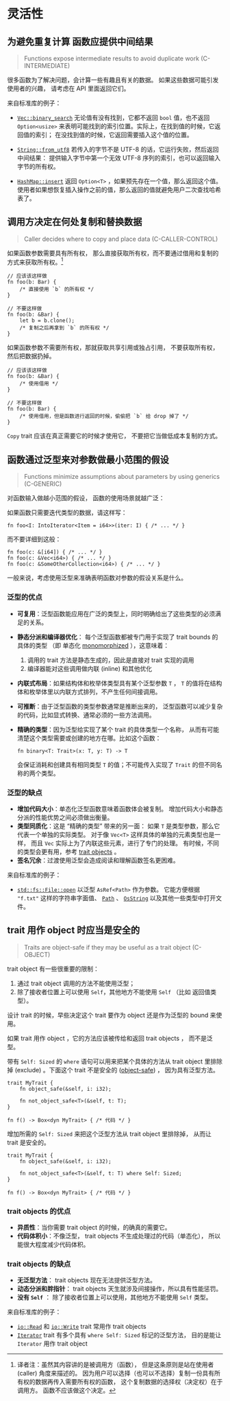 # 灵活性


<a id="c-intermediate"></a>
## 为避免重复计算 函数应提供中间结果 

> Functions expose intermediate results to avoid duplicate work (C-INTERMEDIATE)

很多函数为了解决问题，会计算一些有趣且有关的数据。
如果这些数据可能引发使用者的兴趣，
请考虑在 API 里面返回它们。

来自标准库的例子：

- [`Vec::binary_search`] 
  无论值有没有找到，它都不返回 `bool` 值，也不返回 `Option<usize>` 
  来表明可能找到的索引位置。实际上，在找到值的时候，它返回值的索引；
  在没找到值的时候，它返回需要插入这个值的位置。

- [`String::from_utf8`] 
  若传入的字节不是 UTF-8 的话，它运行失败，然后返回中间结果：
  提供输入字节中第一个无效 UTF-8 序列的索引，也可以返回输入字节的所有权。

- [`HashMap::insert`] 
  返回 `Option<T>` ，如果预先存在一个值，那么返回这个值。
  使用者如果想恢复插入操作之前的值，那么返回的值就避免用户二次查找哈希表了。

[`Vec::binary_search`]: https://doc.rust-lang.org/std/vec/struct.Vec.html#method.binary_search
[`String::from_utf8`]: https://doc.rust-lang.org/std/string/struct.String.html#method.from_utf8
[`HashMap::insert`]: https://doc.rust-lang.org/stable/std/collections/struct.HashMap.html#method.insert


<a id="c-caller-control"></a>
## 调用方决定在何处复制和替换数据  

> Caller decides where to copy and place data (C-CALLER-CONTROL)

如果函数参数需要具有所有权，
那么直接获取所有权，而不要通过借用和复制的方式来获取所有权。[^C-CALLER-CONTROL]

```rust,ignored
// 应该该这样做
fn foo(b: Bar) {
    /* 直接使用 `b` 的所有权 */
}

// 不要这样做
fn foo(b: &Bar) {
    let b = b.clone();
    /* 复制之后再拿到 `b` 的所有权 */
}
```

如果函数参数不需要所有权，那就获取共享引用或独占引用，
不要获取所有权，然后把数据扔掉。

```rust,ignored
// 应该该这样做
fn foo(b: &Bar) {
    /* 使用借用 */
}

// 不要这样做
fn foo(b: Bar) {
    /* 使用借用，但是函数进行返回的时候，偷偷把 `b` 给 drop 掉了 */
}
```
`Copy` trait 应该在真正需要它的时候才使用它，
不要把它当做低成本复制的方式。

[^C-CALLER-CONTROL]: 译者注：虽然其内容讲的是被调用方（函数），
但是这条原则是站在使用者 (caller) 角度来描述的。
因为用户可以选择（也可以不选择）复制一份具有所有权的数据再传入需要所有权的函数，
这个复制数据的选择权（决定权）在于调用方。
函数不应该做这个决定。

<a id="c-generic"></a>
## 函数通过泛型来对参数做最小范围的假设 

> Functions minimize assumptions about parameters by using generics (C-GENERIC)

对函数输入做越小范围的假设，
函数的使用场景就越广泛：

如果函数只需要迭代类型的数据，请这样写：

```rust,ignored
fn foo<I: IntoIterator<Item = i64>>(iter: I) { /* ... */ }
```

而不要详细到这般：

```rust,ignored
fn foo(c: &[i64]) { /* ... */ }
fn foo(c: &Vec<i64>) { /* ... */ }
fn foo(c: &SomeOtherCollection<i64>) { /* ... */ }
```

一般来说，考虑使用泛型来准确表明函数对参数的假设关系是什么。

### 泛型的优点

* **可复用**：泛型函数能应用在广泛的类型上，同时明确给出了这些类型的必须满足的关系。
* **静态分派和编译器优化**：
  每个泛型函数都被专门用于实现了 trait bounds 的具体的类型 
  （即 单态化 [monomorphized] ），这意味着：
   1. 调用的 trait 方法是静态生成的，因此是直接对 trait 实现的调用
   2. 编译器能对这些调用做内联 (inline) 和其他优化
* **内联式布局**：如果结构体和枚举体类型具有某个泛型参数 `T` ，
  `T` 的值将在结构体和枚举体里以内联方式排列，不产生任何间接调用。
* **可推断**：由于泛型函数的类型参数通常是推断出来的，
  泛型函数可以减少复杂的代码，比如显式转换、通常必须的一些方法调用。
* **精确的类型**：因为泛型给实现了某个 trait 的具体类型一个名称，
  从而有可能清楚这个类型需要或创建的地方在哪。比如这个函数：

  ```rust,ignored
  fn binary<T: Trait>(x: T, y: T) -> T
  ```

  会保证消耗和创建具有相同类型 `T` 的值；不可能传入实现了 `Trait` 
  的但不同名称的两个类型。

[monomorphized]: https://doc.rust-lang.org/book/ch10-01-syntax.html#performance-of-code-using-generics

### 泛型的缺点

* **增加代码大小**：单态化泛型函数意味着函数体会被复制。
  增加代码大小和静态分派的性能优势之间必须做出衡量。
* **类型同质化**：这是 “精确的类型” 带来的另一面：
  如果 `T` 是类型参数，那么它代表一个单独的实际类型。
  对于像 `Vec<T>` 这样具体的单独的元素类型也是一样，
  而且 `Vec` 实际上为了内联这些元素，进行了专门的处理。
  有时候，不同的类型会更有用，参考 [trait objects][C-OBJECT] 。
* **签名冗余**：过渡使用泛型会造成阅读和理解函数签名更困难。

[C-OBJECT]: #c-object

来自标准库的例子：

- [`std::fs::File::open`] 以泛型 `AsRef<Path>` 作为参数。
  它能方便根据 `"f.txt"` 这样的字符串字面值、 [`Path`] 、 [`OsString`] 
  以及其他一些类型中打开文件。

[`std::fs::File::open`]: https://doc.rust-lang.org/std/fs/struct.File.html#method.open
[`Path`]: https://doc.rust-lang.org/std/path/struct.Path.html
[`OsString`]: https://doc.rust-lang.org/std/ffi/struct.OsString.html


<a id="c-object"></a>
## trait 用作 object 时应当是安全的 

> Traits are object-safe if they may be useful as a trait object (C-OBJECT)

trait object 有一些很重要的限制：
1. 通过 trait object 调用的方法不能使用泛型；
2. 除了接收者位置上可以使用 `Self`，其他地方不能使用 `Self` （比如 返回值类型）。

设计 trait 的时候，早些决定这个 trait 要作为 object 还是作为泛型的 bound 来使用。

如果 trait 用作 object ，它的方法应该被传给和返回 trait objects ，
而不是泛型。

带有 `Self: Sized` 的 `where` 语句可以用来把某个具体的方法从 trait object 
里排除掉 (exclude) 。下面这个 trait 不是安全的 ([object-safe]) ，
因为具有泛型方法。

```rust,ignored
trait MyTrait {
    fn object_safe(&self, i: i32);

    fn not_object_safe<T>(&self, t: T);
}

fn f() -> Box<dyn MyTrait> { /* 代码 */ }
```

增加所需的 `Self: Sized` 来把这个泛型方法从 trait object 里排除掉，
从而让 trait 是安全的。

```rust,ignored
trait MyTrait {
    fn object_safe(&self, i: i32);

    fn not_object_safe<T>(&self, t: T) where Self: Sized;
}

fn f() -> Box<dyn MyTrait> { /* 代码 */ }
```

### trait objects 的优点

* **异质性**：当你需要 trait object 的时候，的确真的需要它。
* **代码体积小**：不像泛型， trait objects 不生成处理过的代码（单态化），
  所以能很大程度减少代码体积。

### trait objects 的缺点

* **无泛型方法**： trait objects 现在无法提供泛型方法。
* **动态分派和胖指针**： trait objects 天生就涉及间接操作，所以具有性能惩罚。
* **没有 `Self`** ： 除了接收者位置上可以使用，其他地方不能使用 `Self` 类型。

来自标准库的例子：

- [`io::Read`] 和 [`io::Write`] trait 常用作 trait objects
- [`Iterator`] trait 有多个具有 `where Self: Sized` 标记的泛型方法，
  目的是能让 `Iterator` 用作 trait object

[`io::Read`]: https://doc.rust-lang.org/std/io/trait.Read.html
[`io::Write`]: https://doc.rust-lang.org/std/io/trait.Write.html
[`Iterator`]: https://doc.rust-lang.org/std/iter/trait.Iterator.html

[object-safe]: https://doc.rust-lang.org/nightly/reference/items/traits.html#object-safety
